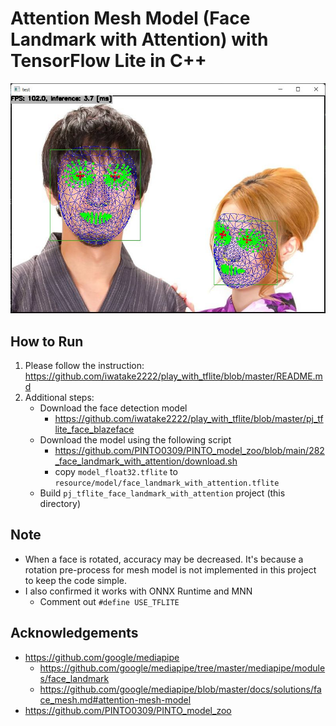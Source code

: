 # Attention Mesh Model (Face Landmark with Attention) with TensorFlow Lite in C++
![00_doc/demo.jpg](00_doc/demo.jpg)

## How to Run
1. Please follow the instruction: https://github.com/iwatake2222/play_with_tflite/blob/master/README.md
2. Additional steps:
    - Download the face detection model
        - https://github.com/iwatake2222/play_with_tflite/blob/master/pj_tflite_face_blazeface
    - Download the model using the following script
        - https://github.com/PINTO0309/PINTO_model_zoo/blob/main/282_face_landmark_with_attention/download.sh
        - copy `model_float32.tflite` to `resource/model/face_landmark_with_attention.tflite`
    - Build  `pj_tflite_face_landmark_with_attention` project (this directory)

## Note
- When a face is rotated, accuracy may be decreased. It's because a rotation pre-process for mesh model is not implemented in this project to keep the code simple.
- I also confirmed it works with ONNX Runtime and MNN
    - Comment out `#define USE_TFLITE`

## Acknowledgements
- https://github.com/google/mediapipe
    - https://github.com/google/mediapipe/tree/master/mediapipe/modules/face_landmark
    - https://github.com/google/mediapipe/blob/master/docs/solutions/face_mesh.md#attention-mesh-model
- https://github.com/PINTO0309/PINTO_model_zoo
